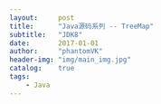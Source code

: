 ```yaml
---
layout:     post
title:      "Java源码系列 -- TreeMap"
subtitle:   "JDK8"
date:       2017-01-01
author:     "phantomVK"
header-img: "img/main_img.jpg"
catalog:    true
tags:
    - Java
---
```

